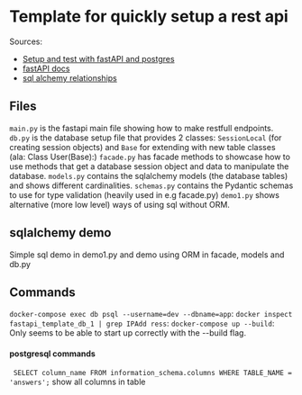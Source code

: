 # Template for quickly setup a rest api
Sources: 
- [Setup and test with fastAPI and postgres](https://testdriven.io/blog/fastapi-crud/)
- [fastAPI docs](https://fastapi.tiangolo.com/tutorial/path-params/)
- [sql alchemy relationships](https://docs.sqlalchemy.org/en/14/orm/basic_relationships.html)

## Files
`main.py` is the fastapi main file showing how to make restfull endpoints.
`db.py` is the database setup file that provides 2 classes: `SessionLocal` (for creating session objects) and `Base` for extending with new table classes (ala: Class User(Base):)
`facade.py` has facade methods to showcase how to use methods that get a database session object and data to manipulate the database.
`models.py` contains the sqlalchemy models (the database tables) and shows different cardinalities.
`schemas.py` contains the Pydantic schemas to use for type validation (heavily used in e.g facade.py)
`demo1.py` shows alternative (more low level) ways of using sql without ORM.

## sqlalchemy demo
Simple sql demo in demo1.py and demo using ORM in facade, models and db.py


## Commands
`docker-compose exec db psql --username=dev --dbname=app`: 
`docker inspect fastapi_template_db_1 | grep IPAdd ress`: 
`docker-compose up --build`: Only seems to be able to start up correctly with the --build flag. 
#### postgresql commands
` SELECT column_name FROM information_schema.columns WHERE TABLE_NAME = 'answers';` show all columns in table